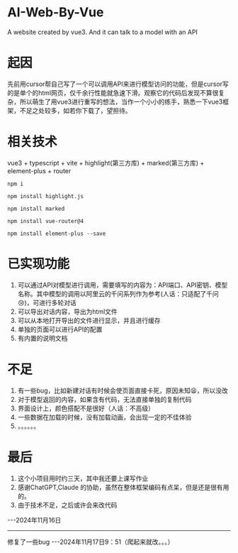 # AI-Web-By-Vue
A website created by vue3. And it can talk to a model with an API

# 起因
先前用cursor帮自己写了一个可以调用API来进行模型访问的功能，但是cursor写的是单个的html网页，仅千余行性能就急速下滑。观察它的代码后发现不算很复杂，所以萌生了用vue3进行重写的想法，当作一个小小的练手，熟悉一下vue3框架，不足之处较多，如若你下载了，望担待。

# 相关技术
vue3 + typescript + vite + highlight(第三方库) + marked(第三方库) + element-plus + router

<pre><code>npm i</code></pre>
<pre><code>npm install highlight.js</code></pre>
<pre><code>npm install marked</code></pre>
<pre><code>npm install vue-router@4</code></pre>
<pre><code>npm install element-plus --save</code></pre>

# 已实现功能
1. 可以通过API对模型进行调用，需要填写的内容为：API端口、API密钥、模型名称。其中模型的调用以阿里云的千问系列作为参考(人话：只适配了千问😢)，可进行多轮对话
2. 可以导出对话内容，导出为html文件
3. 可以从本地打开导出的文件进行显示，并且进行缓存
4. 单独的页面可以进行API的配置
5. 有内置的说明文档

# 不足
1. 有一些bug，比如新建对话有时候会使页面直接卡死，原因未知😫，所以没改
2. 对于模型返回的内容，如果含有代码，无法直接单独的复制代码
3. 界面设计上，颜色搭配不是很好（人话：不高级）
4. 一些数据在加载的时候，没有加载动画，会出现一定的不佳体验
5. 。。。。。。

# 最后
1. 这个小项目用时约三天，其中我还要上课写作业
2. 感谢ChatGPT,Claude 的协助，虽然在整体框架编码有点呆，但是还是很有用的。
3. 由于技术不足，之后或许会来改代码

---2024年11月16日
<hr>
修复了一些bug
---2024年11月17日9：51（爬起来就改。。。）
